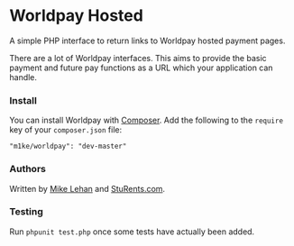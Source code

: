 # Worldpay Hosted

A simple PHP interface to return links to Worldpay hosted payment pages.

There are a lot of Worldpay interfaces. This aims to provide the basic payment and future pay functions as a URL which your application can handle.

### Install

You can install Worldpay with [Composer](http://getcomposer.org). Add the following to the `require` key of your `composer.json` file:

    "m1ke/worldpay": "dev-master"

### Authors

Written by [Mike Lehan](http://twitter.com/m1ke) and [StuRents.com](http://sturents.com).

### Testing

Run `phpunit test.php` once some tests have actually been added.